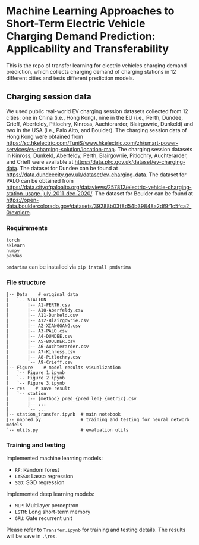 

# Machine Learning Approaches to Short-Term Electric Vehicle Charging Demand Prediction: Applicability and Transferability

This is the repo of transfer learning for electric vehicles charging demand prediction, which collects charging demand of charging stations in 12 different cities and tests different prediction models.

## Charging session data
We used public real-world EV charging session datasets collected from 12 cities: one in China (i.e., Hong Kong), nine in the EU (i.e., Perth, Dundee, Crieff, Aberfeldy, Pitlochry, Kinross, Auchterarder, Blairgowrie, Dunkeld) and two in the USA (i.e., Palo Alto, and Boulder).
The charging session data of Hong Kong were obtained from https://sc.hkelectric.com/TuniS/www.hkelectric.com/zh/smart-power-services/ev-charging-solution/location-map. 
The charging session datasets in Kinross, Dunkeld, Aberfeldy, Perth, Blairgowrie, Pitlochry, Auchterarder, and Crieff were available at https://data.pkc.gov.uk/dataset/ev-charging-data. 
The dataset for Dundee can be found at https://data.dundeecity.gov.uk/dataset/ev-charging-data. 
The dataset for PALO can be obtained from https://data.cityofpaloalto.org/dataviews/257812/electric-vehicle-charging-station-usage-july-2011-dec-2020/. 
The dataset for Boulder can be found at https://open-data.bouldercolorado.gov/datasets/39288b03f8d54b39848a2df9f1c5fca2_0/explore. 


### Requirements

```
torch
sklearn
numpy 
pandas
```

`pmdarima` can be installed via `pip install pmdarima`

### File structure

```
|-- Data    # original data
|   `-- STATION
|       |-- A1-PERTH.csv
|       |-- A10-Aberfeldy.csv
|       |-- A11-Dunkeld.csv
|       |-- A12-Blairgowrie.csv
|       |-- A2-XIANGGANG.csv
|       |-- A3-PALO.csv
|       |-- A4-DUNDEE.csv
|       |-- A5-BOULDER.csv
|       |-- A6-Auchterarder.csv
|       |-- A7-Kinross.csv
|       |-- A8-Pitlochry.csv
|       `-- A9-Crieff.csv
|-- Figure    # model results visualization
|   `-- Figure 1.ipynb   
|   `-- Figure 2.ipynb
|   `-- Figure 3.ipynb
|-- res    # save result
|   `-- station
|       |-- {method}_pred_{pred_len}_{metric}.csv
|       |-- ...
|       `-- ...
|-- station_transfer.ipynb  # main notebook
|-- nnpred.py               # training and testing for neural network models
`-- utils.py                # evaluation utils
```


### Training and testing

Implemented machine learning models:
+ `RF`: Random forest
+ `LASSO`: Lasso regression 
+ `SGD`: SGD regression

Implemented deep learning models:
+ `MLP`: Multilayer perceptron
+ `LSTM`: Long short-term memory
+ `GRU`: Gate recurrent unit

Please refer to `Transfer.ipynb` for training and testing details.
The results will be save in `.\res`.
